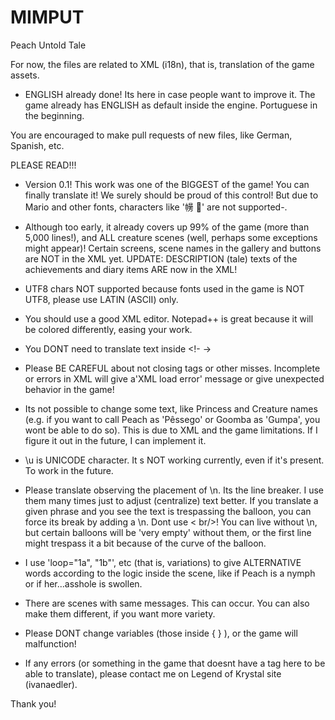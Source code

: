 # MIMPUT
Peach Untold Tale

For now, the files are related to XML (i18n), that is, translation of the game assets.
- ENGLISH already done! Its here in case people want to improve it. The game already has ENGLISH as default inside the engine. Portuguese in the beginning.

You are encouraged to make pull requests of new files, like German, Spanish, etc.

PLEASE READ!!!
- Version 0.1! This work was one of the BIGGEST of the game! You can finally translate it! We surely should be proud of this control! But due to Mario and other fonts, characters like '㡢 ࡧ' are not supported-. 
- Although too early, it already covers up 99% of the game (more than 5,000 lines!), and ALL creature scenes (well, perhaps some exceptions might appear)! Certain screens, scene names in the gallery and buttons are NOT in the XML yet.
UPDATE: DESCRIPTION (tale) texts of the achievements and diary items ARE now in the XML!

- UTF8 chars NOT supported because fonts used in the game is NOT UTF8, please use LATIN (ASCII) only.
- You should use a good XML editor. Notepad++ is great because it will be colored differently, easing your work.
- You DONT need to translate text inside <!-  ->
- Please BE CAREFUL about not closing tags or other misses. Incomplete or errors in XML will give a'XML load error' message or give unexpected behavior in the game!
- Its not possible to change some text, like Princess and Creature names (e.g. if you want to call Peach as 'Pêssego' or Goomba as 'Gumpa', you wont be able to do so). This is due to XML and the game limitations. If I figure it out in the future, I can implement it.
- \\u is UNICODE character. It s NOT working currently, even if it's present. To work in the future. 
- Please translate observing the placement of \n. Its the line breaker. I use them many times just to adjust (centralize) text better. If you translate a given phrase and you see the text is trespassing the balloon, you can force its break by adding a \n. Dont use < br/>!
You can live without \n, but certain balloons will be 'very empty' without them, or the first line might trespass it a bit because of the curve of the balloon.
- I use 'loop="1a", "1b"', etc (that is, variations) to give ALTERNATIVE words according to the logic inside the scene, like if Peach is a nymph or if her...asshole is swollen.
- There are scenes with same messages. This can occur. You can also make them different, if you want more variety.
- Please DONT change variables (those inside { } ), or the game will malfunction!
- If any errors (or something in the game that doesnt have a tag here to be able to translate), please contact me on Legend of Krystal site (ivanaedler). 

Thank you!
